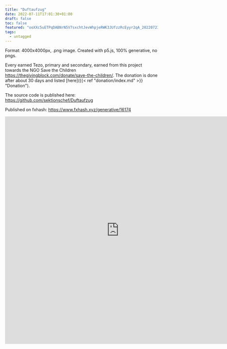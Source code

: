 ```yaml
---
title: "Duftaufzug"
date: 2022-07-11T17:01:30+01:00
draft: false
toc: false
featured: "ooXXc5uETPqDABNrN5V7sxchtJevWhpjeRWK3JUfzzRcEyyr2qA_20220723 082049.png" 
tags:
  - untagged
---
```


Format: 4000x4000px, .png image.
Created with p5.js, 100% generative, no pngs.

Every earned Tezo, primary and secondary, earned from this project towards the NGO Save the Children https://thegivingblock.com/donate/save-the-children/. The donation is done after about 30 days and listed [here]({{< ref "donation/index.md" >}} "Donation").

The source code is published here: https://github.com/sektionschef/Duftaufzug

Published on fxhash: https://www.fxhash.xyz/generative/16174 

<div     style={background-color: #FFFFFF !important;}>
<iframe 
    title="Duftaufzug"
    width="750"
    height="750"
    frameborder="0"
    cellspacing="0"
src="https://gateway.fxhash2.xyz/ipfs/QmPjbXEiBzDJQxa5yZqiRcaQnYi7WpZ7FrTmZAUMHuBtv1/?fxhash=ooXXc5uETPqDABNrN5V7sxchtJevWhpjeRWK3JUfzzRcEyyr2qA"></iframe>
</div>



